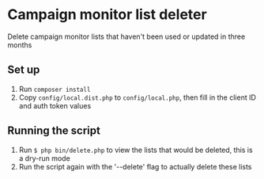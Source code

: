 # Campaign monitor list deleter

Delete campaign monitor lists that haven't been used or updated in three months

## Set up

1. Run ```composer install```
2. Copy ```config/local.dist.php``` to ```config/local.php```, then fill in the client ID and auth token values

## Running the script

1. Run ```$ php bin/delete.php``` to view the lists that would be deleted, this is a dry-run mode
2. Run the script again with the '--delete' flag to actually delete these lists